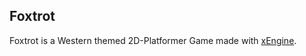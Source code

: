 ## Foxtrot
Foxtrot is a Western themed 2D-Platformer Game made with [xEngine](https://github.com/vetux/xengine).